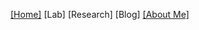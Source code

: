 [[Home]](https://jaredbranch.github.io/) [Lab] [Research] [Blog] [[About Me]](https://jaredbranch.github.io/aboutme)
